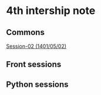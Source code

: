 # 4th intership note
## Commons
[Session-02 (1401/05/02)](commons/session-02-010502/)

## Front sessions

## Python sessions

